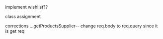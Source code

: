 implement wishlist??

class assignment

corrections
...getProductsSupplier-- change req.body to req.query since it is get req